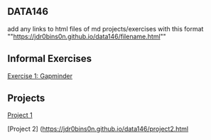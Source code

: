 ## DATA146
add any links to html files of md projects/exercises with this format ""https://jdr0bins0n.github.io/data146/filename.html""

## Informal Exercises
 
[Exercise 1: Gapminder](https://jdr0bins0n.github.io/data146/exercise1.html)

## Projects

[Project 1](https://jdr0bins0n.github.io/data146/project1.html)

[Project 2] (https://jdr0bins0n.github.io/data146/project2.html 

